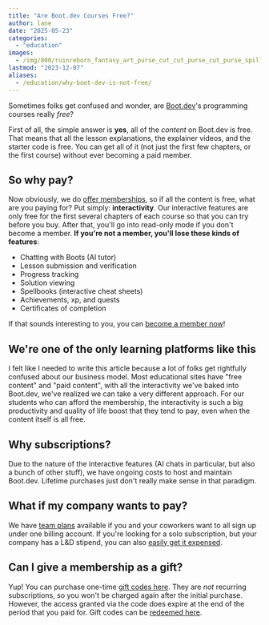 ```yaml
---
title: "Are Boot.dev Courses Free?"
author: lane
date: "2025-05-23"
categories:
  - "education"
images:
  - /img/800/ruinreborn_fantasy_art_purse_cut_cut_purse_cut_purse_spilling_7863ce44-bff3-474e-abd8-3dd6579172d0_1.png.webp
lastmod: "2023-12-07"
aliases:
  - /education/why-boot-dev-is-not-free/
---
```


Sometimes folks get confused and wonder, are [Boot.dev](https://www.boot.dev)'s programming courses really _free_?

First of all, the simple answer is **yes**, all of the _content_ on Boot.dev is free. That means that all the lesson explanations, the explainer videos, and the starter code is free. You can get all of it (not just the first few chapters, or the first course) without ever becoming a paid member.

## So why pay?

Now obviously, we do [offer memberships](https://www.boot.dev/pricing), so if all the content is free, what are you paying for? Put simply: **interactivity**. Our interactive features are only free for the first several chapters of each course so that you can try before you buy. After that, you'll go into read-only mode if you don't become a member. **If you're not a member, you'll lose these kinds of features**:

- Chatting with Boots (AI tutor)
- Lesson submission and verification
- Progress tracking
- Solution viewing
- Spellbooks (interactive cheat sheets)
- Achievements, xp, and quests
- Certificates of completion

If that sounds interesting to you, you can [become a member now](https://www.boot.dev/pricing)!

## We're one of the only learning platforms like this

I felt like I needed to write this article because a lot of folks get rightfully confused about our business model. Most educational sites have "free content" and "paid content", with all the interactivity we've baked into Boot.dev, we've realized we can take a very different approach. For our students who can afford the membership, the interactivity is such a big productivity and quality of life boost that they tend to pay, even when the content itself is all free.

## Why subscriptions?

Due to the nature of the interactive features (AI chats in particular, but also a bunch of other stuff), we have ongoing costs to host and maintain Boot.dev. Lifetime purchases just don't really make sense in that paradigm.

## What if my company wants to pay?

We have [team plans](https://www.boot.dev/teams) available if you and your coworkers want to all sign up under one billing account. If you're looking for a solo subscription, but your company has a L&D stipend, you can also [easily get it expensed](https://www.boot.dev/expense).

## Can I give a membership as a gift?

Yup! You can purchase one-time [gift codes here](https://www.boot.dev/gifts). They are _not_ recurring subscriptions, so you won't be charged again after the initial purchase. However, the access granted via the code does expire at the end of the period that you paid for. Gift codes can be [redeemed here](https://www.boot.dev/redeem).

<!--  -->
